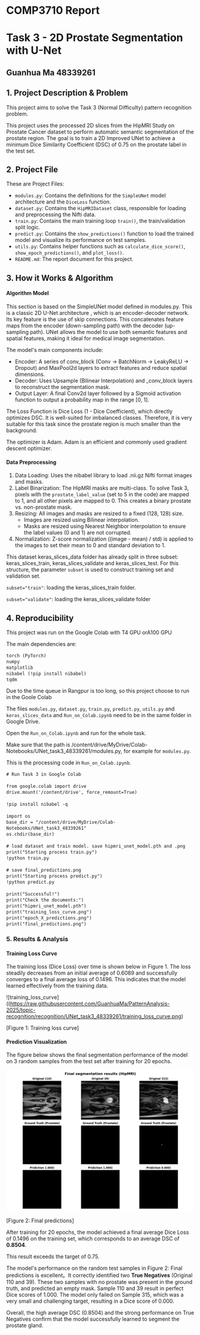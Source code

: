 # COMP3710 Report

# Task 3 - 2D Prostate Segmentation with U-Net

## Guanhua Ma 48339261



## 1. Project Description & Problem

This project aims to solve the Task 3 (Normal Difficulty) pattern recognition problem.

This project uses the processed 2D slices from the HipMRI Study on Prostate Cancer dataset to perform automatic semantic segmentation of the prostate region. The goal is to train a 2D Improved UNet to achieve a minimum Dice Similarity Coefficient (DSC) of 0.75 on the prostate label in the test set.

## 2. Project File

These are Project Files:

- `modules.py`: Contains the definitions for the `SimpleUNet` model architecture and the `DiceLoss` function.
- `dataset.py`: Contains the `HipMRIDataset` class, responsible for loading and preprocessing the Nifti data.
- `train.py`: Contains the main training loop `train()`, the train/validation split logic.
- `predict.py`: Contains the `show_predictions()` function to load the trained model and visualize its performance on test samples.
- `utils.py`: Contains helper functions such as `calculate_dice_score()`, `show_epoch_predictions()`, and `plot_loss()`.
- `README.md`: The report document for this project.

## 3. How it Works & Algorithm

#### Algorithm Model

This section is based on the SimpleUNet model defined in modules.py. This is a classic 2D U-Net architecture , which is an encoder-decoder network. Its key feature is the use of skip connections. This concatenates feature maps from the encoder (down-sampling path) with the decoder (up-sampling path). UNet allows the model to use both semantic features and  spatial features, making it ideal for medical image segmentation.

The model's main components include:

- Encoder: A series of conv_block (Conv -> BatchNorm -> LeakyReLU -> Dropout) and MaxPool2d layers to extract features and reduce spatial dimensions.
- Decoder: Uses Upsample (Bilinear Interpolation) and _conv_block layers to reconstruct the segmentation mask.
- Output Layer: A final Conv2d layer followed by a Sigmoid activation function to output a probability map in the range [0, 1].

The Loss Function is Dice Loss (1 - Dice Coefficient), which directly optimizes DSC. It is well-suited for imbalanced classes. Therefore, it is very suitable for this task since the prostate region is much smaller than the background.

The optimizer is Adam. Adam is an efficient and commonly used gradient descent optimizer.

#### Data Preprocessing

1. Data Loading: Uses the nibabel library to load .nii.gz Nifti format images and masks.
2. Label Binarization: The HipMRI masks are multi-class. To solve Task 3, pixels with the `prostate_label_value` (set to 5 in the code) are mapped to 1, and all other pixels are mapped to 0. This creates a binary prostate vs. non-prostate mask.
3. Resizing: All images and masks are resized to a fixed (128, 128) size.
   - Images are resized using Bilinear interpolation.
   - Masks are resized using Nearest Neighbor interpolation to ensure the label values (0 and 1) are not corrupted.
4. Normalization: Z-score normalization ((image - mean) / std) is applied to the images to set their mean to 0 and standard deviation to 1.

This dataset keras_slices_data folder has already split in three subset: keras_slices_train, keras_slices_validate and keras_slices_test. 
For this structure, the parameter `subset` is used to construct training set and validation set.

`subset="train"`: loading the keras_slices_train folder.

`subset="validate"`: loading the keras_slices_validate folder

## 4. Reproducibility

This project was run on the Google Colab with T4 GPU orA100 GPU

The main dependencies are:

```
torch (PyTorch)
numpy
matplotlib
nibabel (!pip install nibabel)
tqdm
```

Due to the time queue in Rangpur is too long, so this project choose to run in the Goole Colab

The files `modules.py`, `dataset.py`, `train.py`, `predict.py`, `utils.py` and `keras_slices_data` and `Run_on_Colab.ipynb` need to be in the same folder in Google Drive.

Open the `Run_on_Colab.ipynb` and run for the whole task.

Make sure that the path is /content/drive/MyDrive/Colab-Notebooks/UNet_task3_48339261/modules.py, for example for `modules.py`. 

This is the processing code in  `Run_on_Colab.ipynb`. 

```
# Run Task 3 in Google Colab

from google.colab import drive
drive.mount('/content/drive', force_remount=True) 

!pip install nibabel -q 

import os
base_dir = "/content/drive/MyDrive/Colab-Notebooks/UNet_task3_48339261"
os.chdir(base_dir)

# load dataset and train model. save hipmri_unet_model.pth and .png 
print("Starting process train.py")
!python train.py

# save final_predictions.png
print("Starting process predict.py")
!python predict.py

print("Successful!")
print("Check the documents:")
print("hipmri_unet_model.pth")
print("training_loss_curve.png")
print("epoch_X_predictions.png")
print("final_predictions.png")
```

### 5. Results & Analysis

#### Training Loss Curve

The training loss (Dice Loss) over time is shown below in Figure 1. The loss steadily decreases from an initial average of 0.6089 and successfully converges to a final average loss of 0.1496. This indicates that the model learned effectively from the training data.

![training_loss_curve]((https://raw.githubusercontent.com/GuanhuaMa/PatternAnalysis-2025/topic-recognition/recognition/UNet_task3_48339261/training_loss_curve.png)

[Figure 1: Training loss curve]

#### Prediction Visualization

The figure below shows the final segmentation performance of the model on 3 random samples from the test set after training for 20 epochs.

![final_predictions](https://raw.githubusercontent.com/GuanhuaMa/PatternAnalysis-2025/topic-recognition/recognition/UNet_task3_48339261/final_predictions.png)

[Figure 2: Final predictions]

After training for 20 epochs, the model achieved a final average Dice Loss of 0.1496 on the training set, which corresponds to an average DSC of **0.8504**.

This result exceeds the target of 0.75.

The model's performance on the random test samples in Figure 2: Final predictions is excellent。It correctly identified two **True Negatives** (Original 110 and 39). These two samples with no prostate was present in the ground truth, and predicted an empty mask. Sample 110 and 39 result in perfect Dice scores of 1.000. The model only failed on Sample 315, which was a very small and challenging target, resulting in a Dice score of 0.000.

Overall, the high average DSC (0.8504) and the strong performance on True Negatives confirm that the model successfully learned to segment the prostate gland.
